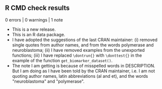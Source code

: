 ## R CMD check results

0 errors | 0 warnings | 1 note

* This is a new release.
* This is an R data package.
* I have adopted the suggestions of the last CRAN maintainer: (i) removed
single quotes from author names, and from the words polymerase and
neuroblastoma; (ii) I have removed examples from the unexported functions;
(iii) I have replaced `\dontrun{}` with `\donttest{}` in the example of the
function `get_biomarker_dataset()`.
* The note I am getting is because of misspelled words in DESCRIPTION. But I
am doing as I have been told by the CRAN maintainer, i.e. I am not quoting
author names, latin abbreviations (al and et), and the words "neuroblastoma"
and "polymerase".
